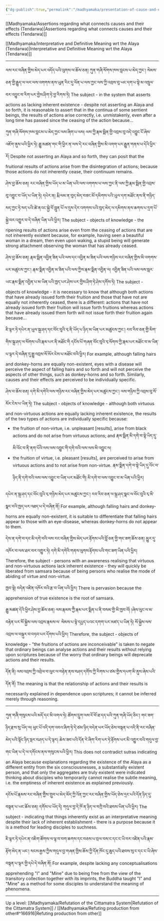 ```yaml
---
{"dg-publish":true,"permalink":"/madhyamaka/presentation-of-cause-and-effect-does-not-require-positing-an-alaya-gomde/"}
---
```


[[Madhyamaka/Assertions regarding what connects causes and their effects (Tendarwa)\|Assertions regarding what connects causes and their effects (Tendarwa)]]

[[Madhyamaka/Interpretative and Definitive Meaning wrt the Alaya (Tendarwa)\|Interpretative and Definitive Meaning wrt the Alaya (Tendarwa)]]

---
ལས་རང་བཞིན་གྱིས་མེད་པར་འདོད་པའི་ལུགས་ལ་ཆོས་ཅན། ཀུན་གཞི་སོགས་ཁས་བླངས་པ་མེད་ཀྱང་། 
སེམས་ཅན་གྱི་རྒྱུད་ལ་ལར་ལས་འགགས་ནས་ཡུན་རིང་དུ་ལོན་པ་ལས་ཀྱང་ལས་ཀྱི་འབྲས་བུ་ཡང་དག་པ་སྟེ་མ་འཁྲུལ་བར་འབྱུང་བ་རིག་པར་གྱེས་ཤིག་ཏེ་བྱ་རིགས་ཏེ། 
The subject - in the system that asserts actions as lacking inherent existence - despite not asserting an Alaya and so forth, it is reasonable to assert that in the continua of some sentient beings, the results of actions arise correctly, i.e. unmistakenly, even after a long time has passed since the ceasing of the action because...

ཀུན་གཞི་སོགས་ཁས་བླངས་པ་མེད་ཀྱང་ལས་ཞིག་པ་ལས། ལས་ཀྱི་རྣམ་སྨིན་གྱི་འབྲས་བུ་འདེ་འབྱུང་ངོ་ཞེས་འཇོག་ནུས་པའི་ཕྱིར་ཏེ། 
རྒྱུ་མཚན་གང་གི་ཕྱིར་ན་ལས་དེ་རང་བཞིན་གྱིས་མི་འགག་པར་རྒྱུན་གནས་པ་དེའི་ཕྱིར་རོ།
Despite not asserting an Alaya and so forth, they can posit that the fruitional results of actions arise from the disintegration of actions; because those actions do not inherently cease, their continuum remains.

ཤེས་བྱ་ཆོས་ཅན། རང་བཞིན་གྱིས་ཡོད་པ་མ་ཡིན་པའི་ལས་འགགས་པ་ལས་ཀྱང་ནི་ལས་ཀྱི་རྣམ་སྨིན་གྱི་འབྲས་བུ་འབྱུང་བ་ཡོད་པ་ཡིན་ཏེ། 
དཔེར་ན། རྨི་ལམ་ན་བུད་མེད་བཟང་མོ་དམིགས་པའི་ཡུལ་དག་མཐོང་ནས་ནི་གཉིད་སད་ཀྱང་ཏེ་སད་པའི་ཚེ་ནའང་སྐྱེ་བོ་བླུན་པོ་ལ་དུས་དེར་འགགས་པའི་བུད་མེད་ལ་དམིགས་ནས་ཆགས་པ་དྲག་པོ་སྐྱེ་བར་འགྱུར་བ་དེ་བཞིན་ཡིན་པའི་ཕྱིར།
The subject - objects of knowledge - the ripening results of actions arise even from the ceasing of actions that are not inherently existent because, for example, having seen a beautiful woman in a dream, then even upon waking, a stupid being will generate strong attachment observing the woman that has already ceased.

ཤེས་བྱ་ཆོས་ཅན། རྣམ་སྨིན་འབྱིན་ཟིན་པའི་ལས་དང་འབྱིན་མ་ཟིན་པའི་ལས་གཉིས་རང་བཞིན་གྱིས་མི་འགགས་པར་མཚུངས་ཀྱང་། 
རྣམ་སྨིན་འབྱིན་མ་ཟིན་པའི་ལས་ཀྱིས་རྣམ་སྨིན་འབྱིན་ལ། 
འབྱིན་ཟིན་པའི་ལས་ལས་སླར་ཡང་རྣམ་སྨིན་འབྱིན་པ་མ་ཡིན་པའི་ཁྱད་པར་ཤེས་པར་གྱིས་ཤིག་ཏེ་ཤེས་དགོས་ཏེ།
The subject - objects of knowledge - it is necessary to know that although both actions that have already issued forth their fruition and those that have not are equally not inherently ceased, there is a different: actions that have not already issued forth their fruition will issue forth fruitions whereas actions that have already issued them forth will not issue forth their fruition again because...

 ཇི་ལྟར་ཏེ་དཔེར་ན་ཡུལ་སྐྲ་ཤད་དང་བོང་བུའི་རྭ་ནི་ཡོད་པ་ཉིད་མ་ཡིན་པར་མཚུངས་ཀྱང་། རབ་རིབ་ཅན་གྱི་མིག་གིས་སྐྲ་ཤད་ལ་སོགས་པའི་རྣམ་པར་ནི་མཐོང་གི 
 དངོས་པོ་གཞན་བོང་བུའི་རྭ་སོགས་ཀྱི་རྣམ་པར་མཐོང་བ་མ་ཡིན་པ་ལྟར་དེ་བཞིན་དུ་རྒྱུ་འབྲས་སོ་སོར་ངེས་པ་མཐོང་བའི་ཕྱིར།
 For example, although falling hairs and donkey-horns are equally non-existent, eyes with a disease will perceive the aspect of falling hairs and so forth and will not perceive the aspects of other things, such as donkey-horns and so forth. Similarly, causes and their effects are perceived to be individually specific.

ཤེས་བ་ཆོས་ཅན། དགེ་མི་དགེའི་ལས་གཉིས་རང་བཞིན་གྱིས་མེད་པར་མཚུངས་ཀྱང་། ལས་གཉིས་ཀྱི་འབྲས་བུ་སོ་སོར་ངེས་པ་ཡིན་ཏེ། 
 The subject - objects of knowledge - although both virtuous and non-virtuous actions are equally lacking inherent existence, the results of the two types of actions are individually specific because:
- the fruition of non-virtue, i.e. unpleasant [results], arise from black actions and do not arise from virtuous actions; and རྣམ་སྨིན་མི་དགེ་བ་སྟེ་ཡིད་དུ་མི་འོང་བ་ནི་ནག་པོའི་ལས་ལས་འབྱུང་གི་དགེ་བའི་ལས་ལས་མི་འབྱུང་ལ།
- the fruition of virtue, i.e. pleasant [results], are perceived to arise from virtuous actions and to not arise from non-virtue. རྣམ་སྨིན་དགེ་བ་སྟེ་ཡིད་དུ་འོང་བ་ཉིད་ནི་དགེ་བའི་ལས་ལས་འབྱུང་བ་ཡིན་པར་མཐོང་གི། མི་དགེ་བ་ལས་འབྱུང་བ་མ་ཡིན་པའི་ཕྱིར།

དཔེར་ན་སྐྲ་ཤད་དང་བོང་བུའི་རྭ་གཉིས་མེད་པར་མཚུངས་ཀྱང་། རབ་རིབ་ཅན་ལ་སྐྲ་ཤད་སྣང་ལ་བོང་བུའི་རྭ་མི་སྣང་བའི་ཁྱད་པར་འཐད་པ་དེ་བཞིན་ནོ། 
For example, although falling hairs and donkey-horns are equally non-existent, it is suitable to differentiate that falling hairs appear to those with an eye-disease, whereas donkey-horns do not appear to them.

དེས་ན་དགེ་བ་དང་མི་དགེ་བའི་ལས་རང་བཞིན་གྱིས་མེད་པར་རྟོགས་པའི་བློ་ཅན་གྱི་གང་ཟག་ཆོས་ཅན། མྱུར་དུ་འཁོར་བ་ལས་ཐར་བར་འགྱུར་ཏེ། 
དགེ་མི་དགེའི་གནས་ལུགས་རྟོགས་པའི་གང་ཟག་ཡིན་པའི་ཕྱིར།
Therefore, the subject - persons with an awareness realising that virtuous and non-virtuous actions lack inherent existence - they will quickly be liberated from samsara because of being persons who realise the mode of abiding of virtue and non-virtue.

ཁྱབ་སྟེ། བདེན་འཛིན་འཁོར་བའི་རྩ་བ་ཡིན་པའི་ཕྱིར།
There is pervasion because the apprehension of true existence is the root of samsara.

རྒྱུ་མཚན་དེའི་ཕྱིར་ཤེས་བྱ་ཆོས་ཅན། ལས་རྣམས་ཀྱིེ་རྣམ་པར་སྨིན་པ་ནི་བསམ་གྱི་མི་ཁྱབ་བོ། །ཞེས་ལུང་ལ་མ་བརྟེན་པར་སོ་སྐྱེས་ལས་འབྲས་རྣམས་ལ་
སེམས་པ་སྟེ་དཔྱད་པའང་དགག་པར་མཛད་པ་ཡིན་ཏེ། སོ་སྐྱེས་ལས་འབྲས་ལ་བསྐུར་བ་བཏབ་པར་དོགས་པའི་ཕྱིར།
Therefore, the subject - objects of knowledge - "the fruitions of actions are inconceivable" is taken to negate that ordinary beings can analyse actions and their results without relying upon scriptures because of the worry that ordinary beings will deprecate actions and their results.

དོན་ནི། ལས་འབྲས་ཀྱི་འབྲེལ་བ་ལུང་ལ་བརྟེན་ནས་བཤད་དགོས་ཀྱི་རིགས་པ་ཙམ་གྱིས་དཔག་མི་ནུས་ཞེས་པའི་དོན་ནོ།
The meaning is that the relationship of actions and their results is necessarily explained in dependence upon scriptures; it cannot be inferred merely through reasoning.

---
ཀུན་གཞིེ་གསུངས་པའི་མདོ་དང་མི་འགལ་ཏེ། ཚོགས་དྲུག་ལས་ངོ་བོ་ཐ་དད་པའི་ཀུན་གཞི་ཡོད་ཅིང་། གང་ཟག་ཉིད་རྫས་སུ་ཡོད་ལ། 
ཕུང་པོ་འདི་དག་འབའ་ཞིག་ཏེ་དེ་ཙམ་ཉིད་བདེན་པར་ཡོད་ཅེས་བསྟན་པ་འདི་ནི་རང་བཞིན་མེད་པའི་སྟོང་ཉིད་སྔར་བཤད་པ་དེ་ལྟར། 
ཆེས་ཟབ་པའི་དོན་རེ་ཞིག་རིག་པར་ཏེ་རྟོགས་པར་མི་འགྱུར་བའི་གདུལ་བྱ་གང་ཡིན་པ་དེ་ལ་དགོངས་ནས་གསུངས་པའི་ཕྱིར།
This does not contradict sutras indicating an Alaya because explanations regarding the existence of the Alaya as a different entity from the six consciousnesses, a substantially existent person, and that only the aggregates are truly existent were indicated thinking about disciples who temporarily cannot realise the subtle meaning, i.e. the emptiness of inherent existence as explained previously.

དངོས་པོ་རྣམས་རང་བཞིན་གྱིེས་གྲུབ་པ་མེད་མོད་ཀྱི་འོན་ཀྱང་རང་བཞིན་གྱིས་ཡོད་ཅེས་དྲང་པའི་དོན་ཉིད་དུ་བསྟན་པ་ཡང་ཆོས་ཅན། དགོས་པ་ཡོད་དེ། 
གདུལ་བྱ་དེ་ཁོ་ན་ཉིད་ལ་བཀྲི་བའི་ཐབས་ཡིན་པའི་ཕྱིར།
The subject - indicating that things inherently exist as an interpretative meaning despite their lack of inherent establishment - there is a purpose because it is a method for leading disciples to suchness.

ཇི་ལྟར་ཏེ་དཔེར་ན་འཇིག་ཚོགས་ལ་ལྟ་བ་བག་ཆགས་དང་བཅས་པ་བྲལ་བས་ང་དང་ང་ཡི་བར་འཛིན་པའི་རྣམ་རྟོག་མེད་ན་ཡང་། 
སངས་རྒྱས་ཀྱིས་གདུལ་བྱ་གཞན་གྱིས་ཆོས་ཀྱི་དོན་ཁོང་དུ་ཆུད་པའི་ཐབས་སུ་ང་དང་ང་ཡི་ཞེས་བསྟན་པ་ལྟར་གྱི་དཔེ་དེ་བཞིན་ནོ།
For example, despite lacking any conceptualisations apprehending "I" and "Mine" due to being free from the view of the transitory collection together with its imprints, the Buddha taught "I" and "Mine" as a method for some disciples to understand the meaning of phenomena.

---
Up a level: [[Madhyamaka/Refutation of the Cittamatra System\|Refutation of the Cittamatra System]] / [[Madhyamaka/Refuting production from other#^166916\|Refuting production from other]]